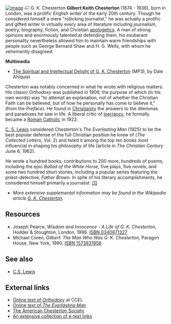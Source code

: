 [![image](images/thumb/f/f3/GK1.jpg/180px-GK1.jpg)](http://www.theopedia.com/File:GK1.jpg)
[![image](data:image/png;base64,iVBORw0KGgoAAAANSUhEUgAAAA8AAAALCAAAAACFLIiAAAAAAnRSTlMA/1uRIrUAAABPSURBVAjXY/j///+5vXDwjAHIr26ZAgXZe8H8a/+hoIcw/9nevdVL9+79DuPvzQYZFPUezu8BMZLXgkExnD8HAu6hqv//n+HZVjD4DuUDAKlChD3fj6aPAAAAAElFTkSuQmCC)](http://www.theopedia.com/File:GK1.jpg "Enlarge")
G. K. Chesterton
**Gilbert Keith Chesterton** (1874 - 1936), born in London, was a
prolific English writer of the early 20th century. Though he
considered himself a mere "rollicking journalist," he was actually
a prolific and gifted writer in virtually every area of literature
including journalism, poetry, biography, fiction, and Christian
[apologetics](Apologetics "Apologetics"). A man of strong opinions
and enormously talented at defending them, his exuberant
personality nevertheless allowed him to maintain warm friendships
with people such as George Bernard Shaw and H. G. Wells, with whom
he vehemently disagreed.

**Multimedia**

-   [The Spiritual and Intellectual Delight of G. K. Chesterton](http://maclaurin.org/mp3s/maclaurin_institute__copyright_20022.mp3)
    (MP3), by Dale Ahlquist

Chesterton was notably concerned in what he wrote with religious
matters. His classic *Orthodoxy* was published in 1909, the purpose
of which (in his own words) was "to attempt an explanation, not of
whether the Christian Faith can be believed, but of how he
personally has come to believe it," (from the *Preface*). He found
in [Christianity](Christianity "Christianity") the answers to the
dilemmas and paradoxes he saw in life. A liberal critic of
[inerrancy](Inerrancy "Inerrancy"), he formally became a
[Roman Catholic](Roman_Catholic "Roman Catholic") in 1922.

[C. S. Lewis](C._S._Lewis "C. S. Lewis") considered Chesterton's
*The Everlasting Man* (1925) to be the best popular defense of the
full Christian position he knew of (*The Collected Letters*, Vol.
2) and listed it among the top ten books most influencial in
shaping his philosophy of life (article in *The Christian Century*
June 6, 1962).

He wrote a hundred books, contributions to 200 more, hundreds of
poems, including the epic *Ballad of the White Horse*, five plays,
five novels, and some two hundred short stories, including a
popular series featuring the priest-detective, *Father Brown*. In
spite of his literary accomplishments, he considered himself
primarily a journalist.
[[1]](http://www.chesterton.org/discover/who.html)

-   *More extensive supplemental information may be found in the Wikipedia article [G. K. Chesterton](http://www.wikipedia.org/wiki/G._K._Chesterton "wikipedia:G. K. Chesterton").*

## Resources

-   Joseph Pearce,
    *Wisdom and Innocence - A Life of G. K. Chesterton*, Hodder &
    Stoughton, London, 1996.
    [ISBN 0340671327](http://www.theopedia.com/Special:BookSources/0340671327)
-   Michael Coren, *Gilbert: The Man Who Was G. K. Chesterton,*
    Paragon House, New York, 1990.
    [ISBN 1573831956](http://www.theopedia.com/Special:BookSources/1573831956)

## See also

-   [C.S. Lewis](C.S._Lewis "C.S. Lewis")

## External links

-   [Online text of *Orthodoxy*](http://www.ccel.org/ccel/chesterton/orthodoxy.toc.html)
    at CCEL
-   [Online text of *The Everlasting Man*](http://www.worldinvisible.com/library/chesterton/everlasting/content.htm)
-   [The American Chesterton Society](http://www.chesterton.org)
-   [An extensive collection of e-text links](http://www.dur.ac.uk/martin.ward/gkc/books/)



